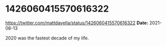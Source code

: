 # 1426060415570616322
https://twitter.com/mattdavella/status/1426060415570616322
**Date:** 2021-08-13

2020 was the fastest decade of my life.

